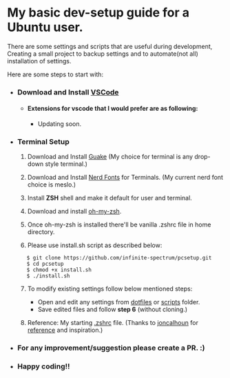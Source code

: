 # My basic dev-setup guide for a Ubuntu user.

There are some settings and scripts that are useful during development, Creating a small project
to backup settings and to automate(not all) installation of settings.

Here are some steps to start with:

* ### Download and Install [VSCode]
  * #### Extensions for vscode that I would prefer are as following:
    - Updating soon.

* ### Terminal Setup

   1. Download and Install [Guake] (My choice for terminal is any drop-down style terminal.)
   
   2. Download and Install [Nerd Fonts] for Terminals. (My current nerd font choice is meslo.)

   3. Install **ZSH** shell and make it default for user and terminal.
   
   4. Download and install [oh-my-zsh].

   5. Once oh-my-zsh is installed there'll be vanilla .zshrc file in home directory.
   
   6. Please use install.sh script as described below:
   ```
      $ git clone https://github.com/infinite-spectrum/pcsetup.git
      $ cd pcsetup
      $ chmod +x install.sh
      $ ./install.sh
   ```
   
   7. To modify existing settings follow below mentioned steps:
      - Open and edit any settings from [dotfiles] or [scripts] folder.
      - Save edited files and follow **step 6** (without cloning.)

   8. Reference: My starting [.zshrc] file. (Thanks to [joncalhoun] for [reference] and inspiration.)

* ### For any improvement/suggestion please create a PR. :)

* ### Happy coding!!


[VSCode]: https://code.visualstudio.com/download
[Markdown All in One by Yu Zhang]: https://marketplace.visualstudio.com/items?itemName=yzhang.markdown-all-in-one
[Nerd Fonts]: https://nerdfonts.com/#downloads
[Guake]: http://guake-project.org/
[oh-my-zsh]: https://ohmyz.sh/
[antigen]: http://antigen.sharats.me/#installation

[reference]: https://gist.githubusercontent.com/joncalhoun/3d3401da5e159a154069eb12bb0ca296/raw/f21927bd763e977e19fc29bb872c01351ef2cad2/.zshrc
[.zshrc]: dotfiles/.zshrc
[install.sh]: install.sh
[joncalhoun]: https://github.com/joncalhoun
[dotfiles]: dotfiles
[scripts]: scripts